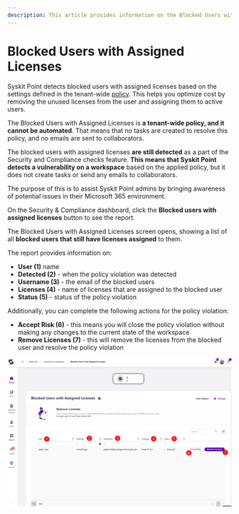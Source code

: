 ```yaml
---
description: This article provides information on the Blocked Users with Assigned Licenses report.
---
```



# Blocked Users with Assigned Licenses

Syskit Point detects blocked users with assigned licenses based on the settings defined in the tenant-wide [policy](../automated-workflows/blocked-users-with-licenses-admin.md). This helps you optimize cost by removing the unused licenses from the user and assigning them to active users. 

The Blocked Users with Assigned Licenses is **a tenant-wide policy, and it cannot be automated**. That means that no tasks are created to resolve this policy, and no emails are sent to collaborators.

The blocked users with assigned licenses **are still detected** as a part of the Security and Compliance checks feature. **This means that Syskit Point detects a vulnerability on a workspace** based on the applied policy, but it does not create tasks or send any emails to collaborators. 

The purpose of this is to assist Syskit Point admins by
bringing awareness of potential issues in their Microsoft 365 environment. 

On the Security & Compliance dashboard, click the **Blocked users with assigned licenses** button to see the report.

The Blocked Users with Assigned Licenses screen opens, showing a list of all **blocked users that still have licenses assigned** to them.

The report provides information on:
  * **User (1)** name
  * **Detected (2)** - when the policy violation was detected
  * **Username (3)** - the email of the blocked users
  * **Licenses (4)** - name of licenses that are assigned to the blocked user
  * **Status (5)** - status of the policy violation

Additionally, you can complete the following actions for the policy violation:
  * **Accept Risk (6)** - this means you will close the policy violation without making any changes to the current state of the workspace
  * **Remove Licenses (7)** - this will remove the licenses from the blocked user and resolve the policy violation


![Blocked Users with Assigned Licenses](../../.gitbook/assets/security-compliance-checks_blocked-users.png)



